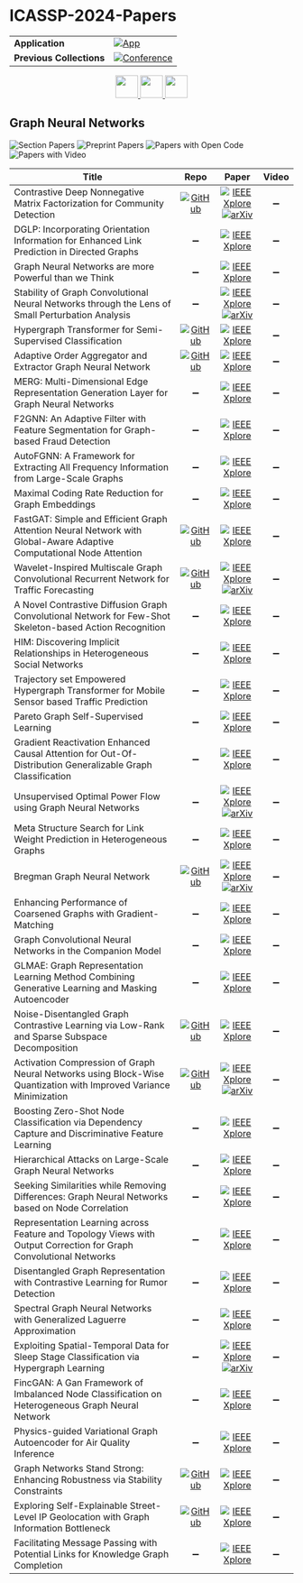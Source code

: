 # ICASSP-2024-Papers

<table>
    <tr>
        <td><strong>Application</strong></td>
        <td>
            <a href="https://huggingface.co/spaces/DmitryRyumin/NewEraAI-Papers" style="float:left;">
                <img src="https://img.shields.io/badge/🤗-NewEraAI--Papers-FFD21F.svg" alt="App" />
            </a>
        </td>
    </tr>
    <tr>
        <td><strong>Previous Collections</strong></td>
        <td>
            <a href="https://github.com/DmitryRyumin/ICASSP-2023-24-Papers/blob/main/README_2023.md">
                <img src="http://img.shields.io/badge/ICASSP-2023-0073AE.svg" alt="Conference">
            </a>
        </td>
    </tr>
</table>

<div align="center">
    <a href="https://github.com/DmitryRyumin/ICASSP-2023-24-Papers/blob/main/sections/2024/main/SLP-L2.md">
        <img src="https://cdn.jsdelivr.net/gh/DmitryRyumin/NewEraAI-Papers@main/images/left.svg" width="40" alt="" />
    </a>
    <a href="https://github.com/DmitryRyumin/ICASSP-2023-24-Papers/">
        <img src="https://cdn.jsdelivr.net/gh/DmitryRyumin/NewEraAI-Papers@main/images/home.svg" width="40" alt="" />
    </a>
    <a href="https://github.com/DmitryRyumin/ICASSP-2023-24-Papers/blob/main/sections/2024/main/SLP-L3.md">
        <img src="https://cdn.jsdelivr.net/gh/DmitryRyumin/NewEraAI-Papers@main/images/right.svg" width="40" alt="" />
    </a>
</div>

## Graph Neural Networks

![Section Papers](https://img.shields.io/badge/Section%20Papers-37-42BA16) ![Preprint Papers](https://img.shields.io/badge/Preprint%20Papers-7-b31b1b) ![Papers with Open Code](https://img.shields.io/badge/Papers%20with%20Open%20Code-10-1D7FBF) ![Papers with Video](https://img.shields.io/badge/Papers%20with%20Video-0-FF0000)

| **Title** | **Repo** | **Paper** | **Video** |
|-----------|:--------:|:---------:|:---------:|
| Contrastive Deep Nonnegative Matrix Factorization for Community Detection | [![GitHub](https://img.shields.io/github/stars/6lyc/CDNMF?style=flat)](https://github.com/6lyc/CDNMF) | [![IEEE Xplore](https://img.shields.io/badge/IEEE-10446107-E4A42C.svg)](https://ieeexplore.ieee.org/document/10446107) <br /> [![arXiv](https://img.shields.io/badge/arXiv-2311.02357-b31b1b.svg)](https://arxiv.org/abs/2311.02357)| :heavy_minus_sign: |
| DGLP: Incorporating Orientation Information for Enhanced Link Prediction in Directed Graphs | :heavy_minus_sign: | [![IEEE Xplore](https://img.shields.io/badge/IEEE-10446078-E4A42C.svg)](https://ieeexplore.ieee.org/document/10446078) | :heavy_minus_sign: |
| Graph Neural Networks are more Powerful than we Think | :heavy_minus_sign: | [![IEEE Xplore](https://img.shields.io/badge/IEEE-10447704-E4A42C.svg)](https://ieeexplore.ieee.org/document/10447704) | :heavy_minus_sign: |
| Stability of Graph Convolutional Neural Networks through the Lens of Small Perturbation Analysis | :heavy_minus_sign: | [![IEEE Xplore](https://img.shields.io/badge/IEEE-10447343-E4A42C.svg)](https://ieeexplore.ieee.org/document/10447343) <br /> [![arXiv](https://img.shields.io/badge/arXiv-2312.12934-b31b1b.svg)](https://arxiv.org/abs/2312.12934) | :heavy_minus_sign: |
| Hypergraph Transformer for Semi-Supervised Classification | [![GitHub](https://img.shields.io/github/stars/zeroxleo/HyperGT?style=flat)](https://github.com/zeroxleo/HyperGT) | [![IEEE Xplore](https://img.shields.io/badge/IEEE-10446248-E4A42C.svg)](https://ieeexplore.ieee.org/document/10446248) | :heavy_minus_sign: |
| Adaptive Order Aggregator and Extractor Graph Neural Network | [![GitHub](https://img.shields.io/github/stars/guoling327/AOAENet?style=flat)](https://github.com/guoling327/AOAENet) | [![IEEE Xplore](https://img.shields.io/badge/IEEE-10447058-E4A42C.svg)](https://ieeexplore.ieee.org/document/10447058) | :heavy_minus_sign: |
| MERG: Multi-Dimensional Edge Representation Generation Layer for Graph Neural Networks | :heavy_minus_sign: | [![IEEE Xplore](https://img.shields.io/badge/IEEE-10447806-E4A42C.svg)](https://ieeexplore.ieee.org/document/10447806) | :heavy_minus_sign: |
| F2GNN: An Adaptive Filter with Feature Segmentation for Graph-based Fraud Detection | :heavy_minus_sign: | [![IEEE Xplore](https://img.shields.io/badge/IEEE-10446523-E4A42C.svg)](https://ieeexplore.ieee.org/document/10446523) | :heavy_minus_sign: |
| AutoFGNN: A Framework for Extracting All Frequency Information from Large-Scale Graphs | :heavy_minus_sign: | [![IEEE Xplore](https://img.shields.io/badge/IEEE-10448287-E4A42C.svg)](https://ieeexplore.ieee.org/document/10448287) | :heavy_minus_sign: |
| Maximal Coding Rate Reduction for Graph Embeddings | :heavy_minus_sign: | [![IEEE Xplore](https://img.shields.io/badge/IEEE-10447502-E4A42C.svg)](https://ieeexplore.ieee.org/document/10447502) | :heavy_minus_sign: |
| FastGAT: Simple and Efficient Graph Attention Neural Network with Global-Aware Adaptive Computational Node Attention | [![GitHub](https://img.shields.io/github/stars/szYang2000/FastGAT?style=flat)](https://github.com/szYang2000/FastGAT) | [![IEEE Xplore](https://img.shields.io/badge/IEEE-10447142-E4A42C.svg)](https://ieeexplore.ieee.org/document/10447142) | :heavy_minus_sign: |
| Wavelet-Inspired Multiscale Graph Convolutional Recurrent Network for Traffic Forecasting | [![GitHub](https://img.shields.io/github/stars/qqian99/WavGCRN?style=flat)](https://github.com/qqian99/WavGCRN) | [![IEEE Xplore](https://img.shields.io/badge/IEEE-10446847-E4A42C.svg)](https://ieeexplore.ieee.org/document/10446847) <br /> [![arXiv](https://img.shields.io/badge/arXiv-2401.06040-b31b1b.svg)](https://arxiv.org/abs/2401.06040) | :heavy_minus_sign: |
| A Novel Contrastive Diffusion Graph Convolutional Network for Few-Shot Skeleton-based Action Recognition | :heavy_minus_sign: | [![IEEE Xplore](https://img.shields.io/badge/IEEE-10447668-E4A42C.svg)](https://ieeexplore.ieee.org/document/10447668) | :heavy_minus_sign: |
| HIM: Discovering Implicit Relationships in Heterogeneous Social Networks | :heavy_minus_sign: | [![IEEE Xplore](https://img.shields.io/badge/IEEE-10447273-E4A42C.svg)](https://ieeexplore.ieee.org/document/10447273) | :heavy_minus_sign: |
| Trajectory set Empowered Hypergraph Transformer for Mobile Sensor based Traffic Prediction | :heavy_minus_sign: | [![IEEE Xplore](https://img.shields.io/badge/IEEE-10447016-E4A42C.svg)](https://ieeexplore.ieee.org/document/10447016) | :heavy_minus_sign: |
| Pareto Graph Self-Supervised Learning | :heavy_minus_sign: | [![IEEE Xplore](https://img.shields.io/badge/IEEE-10447557-E4A42C.svg)](https://ieeexplore.ieee.org/document/10447557) | :heavy_minus_sign: |
| Gradient Reactivation Enhanced Causal Attention for Out-Of-Distribution Generalizable Graph Classification | :heavy_minus_sign: | [![IEEE Xplore](https://img.shields.io/badge/IEEE-10446036-E4A42C.svg)](https://ieeexplore.ieee.org/document/10446036) | :heavy_minus_sign: |
| Unsupervised Optimal Power Flow using Graph Neural Networks | :heavy_minus_sign: | [![IEEE Xplore](https://img.shields.io/badge/IEEE-10446827-E4A42C.svg)](https://ieeexplore.ieee.org/document/10446827) <br /> [![arXiv](https://img.shields.io/badge/arXiv-2210.09277-b31b1b.svg)](https://arxiv.org/abs/2210.09277) | :heavy_minus_sign: |
| Meta Structure Search for Link Weight Prediction in Heterogeneous Graphs | :heavy_minus_sign: | [![IEEE Xplore](https://img.shields.io/badge/IEEE-10448349-E4A42C.svg)](https://ieeexplore.ieee.org/document/10448349) | :heavy_minus_sign: |
| Bregman Graph Neural Network | [![GitHub](https://img.shields.io/github/stars/jiayuzhai1207/BregmanGNN?style=flat)](https://github.com/jiayuzhai1207/BregmanGNN) | [![IEEE Xplore](https://img.shields.io/badge/IEEE-10447956-E4A42C.svg)](https://ieeexplore.ieee.org/document/10447956) <br /> [![arXiv](https://img.shields.io/badge/arXiv-2309.06645-b31b1b.svg)](https://arxiv.org/abs/2309.06645) | :heavy_minus_sign: |
| Enhancing Performance of Coarsened Graphs with Gradient-Matching | :heavy_minus_sign: | [![IEEE Xplore](https://img.shields.io/badge/IEEE-10448089-E4A42C.svg)](https://ieeexplore.ieee.org/document/10448089) | :heavy_minus_sign: |
| Graph Convolutional Neural Networks in the Companion Model | :heavy_minus_sign: | [![IEEE Xplore](https://img.shields.io/badge/IEEE-10446093-E4A42C.svg)](https://ieeexplore.ieee.org/document/10446093) | :heavy_minus_sign: |
| GLMAE: Graph Representation Learning Method Combining Generative Learning and Masking Autoencoder | :heavy_minus_sign: | [![IEEE Xplore](https://img.shields.io/badge/IEEE-10448306-E4A42C.svg)](https://ieeexplore.ieee.org/document/10448306) | :heavy_minus_sign: |
| Noise-Disentangled Graph Contrastive Learning via Low-Rank and Sparse Subspace Decomposition | [![GitHub](https://img.shields.io/github/stars/zhanggehang/GCL_LS?style=flat)](https://github.com/zhanggehang/GCL_LS) | [![IEEE Xplore](https://img.shields.io/badge/IEEE-10445929-E4A42C.svg)](https://ieeexplore.ieee.org/document/10445929) | :heavy_minus_sign: |
| Activation Compression of Graph Neural Networks using Block-Wise Quantization with Improved Variance Minimization | [![GitHub](https://img.shields.io/github/stars/saintslab/i-Exact?style=flat)](https://github.com/saintslab/i-Exact) | [![IEEE Xplore](https://img.shields.io/badge/IEEE-10446393-E4A42C.svg)](https://ieeexplore.ieee.org/document/10446393) <br /> [![arXiv](https://img.shields.io/badge/arXiv-2309.11856-b31b1b.svg)](https://arxiv.org/abs/2309.11856) | :heavy_minus_sign: |
| Boosting Zero-Shot Node Classification via Dependency Capture and Discriminative Feature Learning | :heavy_minus_sign: | [![IEEE Xplore](https://img.shields.io/badge/IEEE-10446823-E4A42C.svg)](https://ieeexplore.ieee.org/document/10446823) | :heavy_minus_sign: |
| Hierarchical Attacks on Large-Scale Graph Neural Networks | :heavy_minus_sign: | [![IEEE Xplore](https://img.shields.io/badge/IEEE-10448076-E4A42C.svg)](https://ieeexplore.ieee.org/document/10448076) | :heavy_minus_sign: |
| Seeking Similarities while Removing Differences: Graph Neural Networks based on Node Correlation | :heavy_minus_sign: | [![IEEE Xplore](https://img.shields.io/badge/IEEE-10448416-E4A42C.svg)](https://ieeexplore.ieee.org/document/10448416) | :heavy_minus_sign: |
| Representation Learning across Feature and Topology Views with Output Correction for Graph Convolutional Networks | :heavy_minus_sign: | [![IEEE Xplore](https://img.shields.io/badge/IEEE-10447731-E4A42C.svg)](https://ieeexplore.ieee.org/document/10447731) | :heavy_minus_sign: |
| Disentangled Graph Representation with Contrastive Learning for Rumor Detection | :heavy_minus_sign: | [![IEEE Xplore](https://img.shields.io/badge/IEEE-10446729-E4A42C.svg)](https://ieeexplore.ieee.org/document/10446729) | :heavy_minus_sign: |
| Spectral Graph Neural Networks with Generalized Laguerre Approximation | :heavy_minus_sign: | [![IEEE Xplore](https://img.shields.io/badge/IEEE-10445856-E4A42C.svg)](https://ieeexplore.ieee.org/document/10445856) | :heavy_minus_sign: |
| Exploiting Spatial-Temporal Data for Sleep Stage Classification via Hypergraph Learning | :heavy_minus_sign: | [![IEEE Xplore](https://img.shields.io/badge/IEEE-10447576-E4A42C.svg)](https://ieeexplore.ieee.org/document/10447576) <br /> [![arXiv](https://img.shields.io/badge/arXiv-2309.02124-b31b1b.svg)](https://arxiv.org/abs/2309.02124) | :heavy_minus_sign: |
| FincGAN: A Gan Framework of Imbalanced Node Classification on Heterogeneous Graph Neural Network | :heavy_minus_sign: | [![IEEE Xplore](https://img.shields.io/badge/IEEE-10448064-E4A42C.svg)](https://ieeexplore.ieee.org/document/10448064) | :heavy_minus_sign: |
| Physics-guided Variational Graph Autoencoder for Air Quality Inference | :heavy_minus_sign: | [![IEEE Xplore](https://img.shields.io/badge/IEEE-10448194-E4A42C.svg)](https://ieeexplore.ieee.org/document/10448194) | :heavy_minus_sign: |
| Graph Networks Stand Strong: Enhancing Robustness via Stability Constraints | [![GitHub](https://img.shields.io/github/stars/haibin65535/temp?style=flat)](https://github.com/haibin65535/temp) | [![IEEE Xplore](https://img.shields.io/badge/IEEE-10447707-E4A42C.svg)](https://ieeexplore.ieee.org/document/10447707) | :heavy_minus_sign: |
| Exploring Self-Explainable Street-Level IP Geolocation with Graph Information Bottleneck | [![GitHub](https://img.shields.io/github/stars/ICDM-UESTC/ExGeo?style=flat)](https://github.com/ICDM-UESTC/ExGeo) | [![IEEE Xplore](https://img.shields.io/badge/IEEE-10447996-E4A42C.svg)](https://ieeexplore.ieee.org/document/10447996) | :heavy_minus_sign: |
| Facilitating Message Passing with Potential Links for Knowledge Graph Completion | :heavy_minus_sign: | [![IEEE Xplore](https://img.shields.io/badge/IEEE-10446669-E4A42C.svg)](https://ieeexplore.ieee.org/document/10446669) | :heavy_minus_sign: |
